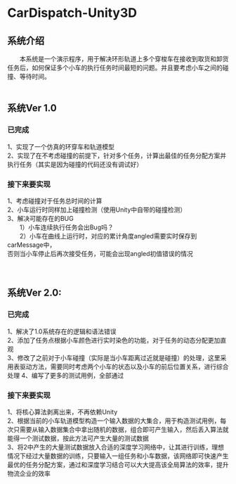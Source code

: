 # CarDispatch-Unity3D
## 系统介绍
&emsp;&emsp;本系统是一个演示程序，用于解决环形轨道上多个穿梭车在接收到取货和卸货任务后，如何保证多个小车的执行任务时间最短的问题。并且要考虑小车之间的碰撞、等待时间。<br>
<br>
## 系统Ver 1.0<br>
### 已完成
1、实现了一个仿真的环穿车和轨道模型<br>
2、实现了在不考虑碰撞的前提下，针对多个任务，计算出最佳的任务分配方案并执行任务（其实是因为碰撞的代码还没有调试好）<br>
### 接下来要实现<br>
1、考虑碰撞对于任务总时间的计算<br>
2、小车运行时同样加上碰撞检测（使用Unity中自带的碰撞检测）<br>
3、解决可能存在的BUG<br>
&emsp;&emsp;1）小车连续执行任务会出Bug吗？<br>
&emsp;&emsp;2）小车在曲线上运行时，对应的累计角度angled需要实时保存到carMessage中，<br>
     否则当小车停止后再次接受任务，可能会出现angled初值错误的情况<br>
<br>
<br>
## 系统Ver 2.0:<br>
### 已完成
1、解决了1.0系统存在的逻辑和语法错误<br>
2、添加了任务点根据小车颜色进行实时染色的功能，对于任务的动态分配更加直观<br>
3、修改了之前对于小车碰撞（实际是当小车距离过近就是碰撞）的处理，这里采用表驱动方法，需要同时考虑两个小车的状态以及小车的前后位置关系，进行综合处理
4、编写了更多的测试用例，全部通过<br>
### 接下来要实现<br>
1、将核心算法剥离出来，不再依赖Unity<br>
2、根据当前的小车轨道模型构造一个输入数据的大集合，用于构造测试用例，每次只需要从输入数据集合中拿出随机的数据，组合即可产生输入，然后丢入算法就能得一个测试数据，按此方法可产生大量的测试数据<br>
3、将2中产生的大量测试数据放入合适的深度学习网络中，让其进行训练，理想情况下经过大量数据的训练，只要输入一组任务和小车数据，该网络即可快速产生最优的任务分配方案，通过和深度学习结合可以大大提高该全局算法的效率，提升物流企业的效率<br>
    
     
